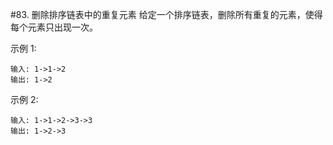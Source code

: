 #83. 删除排序链表中的重复元素
给定一个排序链表，删除所有重复的元素，使得每个元素只出现一次。

示例 1:

```
输入: 1->1->2
输出: 1->2
```

示例 2:

```
输入: 1->1->2->3->3
输出: 1->2->3
```

